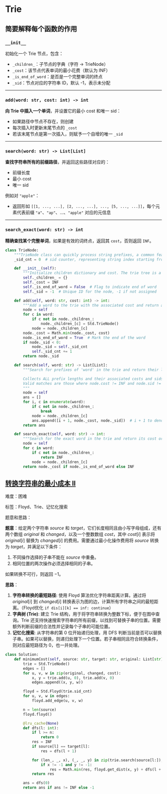 # Trie

## 简要解释每个函数的作用

### `__init__`

初始化一个 Trie 节点，包含：

- `_children_`：子节点的字典（字符 -> TrieNode）
- `_cost`：该节点代表单词的最小花费（默认为 INF）
- `_is_end_of_word`：是否是一个完整单词的终点
- `_sid`：节点对应的字符串 ID，默认 -1，表示未分配

------

### `add(word: str, cost: int) -> int`

**向 Trie 中插入一个单词**，并设置它的最小 cost 和唯一 sid：

- 如果路径中节点不存在，则创建
- 每次插入时更新末尾节点的 `_cost`
- 若该末尾节点是第一次插入，则赋予一个自增的唯一 `_sid`

------

### `search(word: str) -> List[List]`

**查找字符串所有的前缀路径**，并返回这些路径对应的：

- 前缀长度
- 最小 cost
- 唯一 sid

例如对 `"apple"`：

- 返回形如 `[[1, ..., ...], [2, ..., ...], ..., [5, ..., ...]]`，每个元素代表前缀 `"a"`、`"ap"`、...、`"apple"` 对应的元信息

------

### `search_exact(word: str) -> int`

**精确查找某个完整单词**，如果是有效的词终点，返回其 `cost`，否则返回 `INF`。





```python
class TrieNode:
    """TrieNode class can quickly process string prefixes, a common feature used in applications like autocomplete and spell checking."""
    _sid_cnt = 0  # sid counter, representing string index starting from 0

    def __init__(self):
        """Initialize children dictionary and cost. The trie tree is a 26-ary tree."""
        self._children_ = {}
        self._cost = INF
        self._is_end_of_word = False  # Flag to indicate end of word
        self._sid = -1  # Unique ID for the node, -1 if not assigned

    def add(self, word: str, cost: int) -> int:
        """Add a word to the trie with the associated cost and return a unique ID."""
        node = self
        for c in word:
            if c not in node._children_:
                node._children_[c] = Std.TrieNode()
            node = node._children_[c]
        node._cost = Math.min(node._cost, cost)
        node._is_end_of_word = True  # Mark the end of the word
        if node._sid < 0:
            node._sid = self._sid_cnt
            self._sid_cnt += 1
        return node._sid

    def search(self, word: str) -> List[List]:
        """Search for prefixes of 'word' in the trie and return their lengths, costs, and sids.

        Collects ALL prefix lengths and their associated costs and sids!! 
        Valid matches are those where node.cost != INF and node.sid != -1.
        """
        node = self
        ans = []
        for i, c in enumerate(word):
            if c not in node._children_:
                break
            node = node._children_[c]
            ans.append([i + 1, node._cost, node._sid])  # i + 1 to denote length from start
        return ans

    def search_exact(self, word: str) -> int:
        """Search for the exact word in the trie and return its cost or unique ID."""
        node = self
        for c in word:
            if c not in node._children_:
                return INF
            node = node._children_[c]
        return node._cost if node._is_end_of_word else INF
```



## [转换字符串的最小成本 II](https://leetcode.cn/problems/minimum-cost-to-convert-string-ii/description/)

难度：困难

标签：Floyd、Trie、记忆化搜索

题意和思路：

**题意**：给定两个字符串 $source$ 和 $target$，它们长度相同且由小写字母组成，还有两个数组 $original$ 和 $changed$，以及一个整数数组 $cost$，其中 $cost[i]$ 表示将 $original[i]$ 替换为 $changed[i]$ 的费用。需要通过最小化操作费用将 $source$ 转换为 $target$，并满足以下条件：

1. 不同操作选择的子串不能在 $source$ 中重叠。
2. 相同位置的两次操作必须选择相同的子串。

如果转换不可行，则返回 $-1$。



**思路**：

1. **字符串转换的最短路径**: 使用 Floyd 算法优化字符串距离计算。通过将 $original[i]$ 到 $changed[i]$ 转换表示为图的边，计算所有字符串之间的最短距离。（Floyd优化 `if dis[i][k] == inf: continue`）
2. **字典树 (Trie)**: 建立 Trie 结构，用于将字符串转换为整数下标，便于在图中查询。Trie 还支持快速搜索字符串的所有前缀，以找到可替换子串的位置。需要额外判断前缀的合法性并记录每个子串的可能位置。
3. **记忆化搜索**: 从字符串的第 0 位开始递归处理，用 DFS 判断当前是否可以替换子串。如果可以替换，则递归处理下一个位置。若子串相同且符合转换条件，则对应最短路径为 $0$，也一并处理。





```python
class Solution:
    def minimumCost(self, source: str, target: str, original: List[str], changed: List[str], cost: List[int]) -> int:
        trie = Std.TrieNode()
        edges = []
        for u, v, w in zip(original, changed, cost):
            x, y = trie.add(u, 0), trie.add(v, 0)
            edges.append((x, y, w))

        floyd = Std.Floyd(trie.sid_cnt)
        for u, v, w in edges:
            floyd.add_edge(u, v, w)

        n = len(source)
        floyd.floyd()

        @lru_cache(None)
        def dfs(l: int):
            if l >= n:
                return 0
            res = INF
            if source[l] == target[l]:
                res = dfs(l + 1)

            for (len_, _, x), (_, _, y) in zip(trie.search(source[l:]), trie.search(target[l:])):
                if x != -1 and y != -1:
                    res = Math.min(res, floyd.get_dist(x, y) + dfs(l + len_))
            return res

        ans = dfs(0)
        return ans if ans != INF else -1
```

